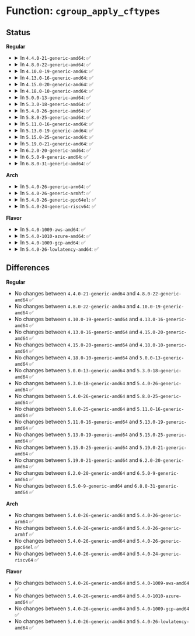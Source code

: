 # Function: <code>cgroup_apply_cftypes</code>

## Status
<b>Regular</b>
<ul>
<li>
<details>
<summary>In <code>4.4.0-21-generic-amd64</code>: ✅</summary>

```c
int cgroup_apply_cftypes(struct cftype * cfts, bool is_add)
```

```json
{
  "name": "cgroup_apply_cftypes",
  "collision_type": "Unique Static",
  "inline_type": "No",
  "funcs": [
    {
      "addr": 18446744071579984592,
      "name": "cgroup_apply_cftypes",
      "external": false,
      "loc": "kernel/cgroup.c:3530",
      "file": "kernel/cgroup.c",
      "inline": "seen, unknown",
      "caller_inline": [],
      "caller_func": [
        "kernel/cgroup.c:cgroup_rm_cftypes_locked"
      ]
    }
  ],
  "symbols": [
    {
      "addr": 18446744071579984592,
      "name": "cgroup_apply_cftypes",
      "section": ".text",
      "bind": "STB_LOCAL",
      "size": 258
    }
  ]
}
```
</details>
</li>
<li>
<details>
<summary>In <code>4.8.0-22-generic-amd64</code>: ✅</summary>

```c
int cgroup_apply_cftypes(struct cftype * cfts, bool is_add)
```

```json
{
  "name": "cgroup_apply_cftypes",
  "collision_type": "Unique Static",
  "inline_type": "No",
  "funcs": [
    {
      "addr": 18446744071580011744,
      "name": "cgroup_apply_cftypes",
      "external": false,
      "loc": "kernel/cgroup.c:3717",
      "file": "kernel/cgroup.c",
      "inline": "seen, unknown",
      "caller_inline": [],
      "caller_func": [
        "kernel/cgroup.c:cgroup_rm_cftypes_locked"
      ]
    }
  ],
  "symbols": [
    {
      "addr": 18446744071580011744,
      "name": "cgroup_apply_cftypes",
      "section": ".text",
      "bind": "STB_LOCAL",
      "size": 257
    }
  ]
}
```
</details>
</li>
<li>
<details>
<summary>In <code>4.10.0-19-generic-amd64</code>: ✅</summary>

```c
int cgroup_apply_cftypes(struct cftype * cfts, bool is_add)
```

```json
{
  "name": "cgroup_apply_cftypes",
  "collision_type": "Unique Static",
  "inline_type": "No",
  "funcs": [
    {
      "addr": 18446744071580045328,
      "name": "cgroup_apply_cftypes",
      "external": false,
      "loc": "kernel/cgroup.c:3728",
      "file": "kernel/cgroup.c",
      "inline": "seen, unknown",
      "caller_inline": [],
      "caller_func": [
        "kernel/cgroup.c:cgroup_rm_cftypes_locked"
      ]
    }
  ],
  "symbols": [
    {
      "addr": 18446744071580045328,
      "name": "cgroup_apply_cftypes",
      "section": ".text",
      "bind": "STB_LOCAL",
      "size": 257
    }
  ]
}
```
</details>
</li>
<li>
<details>
<summary>In <code>4.13.0-16-generic-amd64</code>: ✅</summary>

```c
int cgroup_apply_cftypes(struct cftype * cfts, bool is_add)
```

```json
{
  "name": "cgroup_apply_cftypes",
  "collision_type": "Unique Static",
  "inline_type": "No",
  "funcs": [
    {
      "addr": 18446744071580049568,
      "name": "cgroup_apply_cftypes",
      "external": false,
      "loc": "kernel/cgroup/cgroup.c:3235",
      "file": "kernel/cgroup/cgroup.c",
      "inline": "seen, unknown",
      "caller_inline": [],
      "caller_func": [
        "kernel/cgroup/cgroup.c:cgroup_rm_cftypes_locked"
      ]
    }
  ],
  "symbols": [
    {
      "addr": 18446744071580049568,
      "name": "cgroup_apply_cftypes",
      "section": ".text",
      "bind": "STB_LOCAL",
      "size": 241
    }
  ]
}
```
</details>
</li>
<li>
<details>
<summary>In <code>4.15.0-20-generic-amd64</code>: ✅</summary>

```c
int cgroup_apply_cftypes(struct cftype * cfts, bool is_add)
```

```json
{
  "name": "cgroup_apply_cftypes",
  "collision_type": "Unique Static",
  "inline_type": "No",
  "funcs": [
    {
      "addr": 18446744071580099536,
      "name": "cgroup_apply_cftypes",
      "external": false,
      "loc": "kernel/cgroup/cgroup.c:3605",
      "file": "kernel/cgroup/cgroup.c",
      "inline": "seen, unknown",
      "caller_inline": [],
      "caller_func": [
        "kernel/cgroup/cgroup.c:cgroup_rm_cftypes_locked"
      ]
    }
  ],
  "symbols": [
    {
      "addr": 18446744071580099536,
      "name": "cgroup_apply_cftypes",
      "section": ".text",
      "bind": "STB_LOCAL",
      "size": 194
    }
  ]
}
```
</details>
</li>
<li>
<details>
<summary>In <code>4.18.0-10-generic-amd64</code>: ✅</summary>

```c
int cgroup_apply_cftypes(struct cftype * cfts, bool is_add)
```

```json
{
  "name": "cgroup_apply_cftypes",
  "collision_type": "Unique Static",
  "inline_type": "No",
  "funcs": [
    {
      "addr": 18446744071580158640,
      "name": "cgroup_apply_cftypes",
      "external": false,
      "loc": "kernel/cgroup/cgroup.c:3633",
      "file": "kernel/cgroup/cgroup.c",
      "inline": "seen, unknown",
      "caller_inline": [],
      "caller_func": [
        "kernel/cgroup/cgroup.c:cgroup_rm_cftypes_locked"
      ]
    }
  ],
  "symbols": [
    {
      "addr": 18446744071580158640,
      "name": "cgroup_apply_cftypes",
      "section": ".text",
      "bind": "STB_LOCAL",
      "size": 190
    }
  ]
}
```
</details>
</li>
<li>
<details>
<summary>In <code>5.0.0-13-generic-amd64</code>: ✅</summary>

```c
int cgroup_apply_cftypes(struct cftype * cfts, bool is_add)
```

```json
{
  "name": "cgroup_apply_cftypes",
  "collision_type": "Unique Static",
  "inline_type": "No",
  "funcs": [
    {
      "addr": 18446744071580206384,
      "name": "cgroup_apply_cftypes",
      "external": false,
      "loc": "kernel/cgroup/cgroup.c:3697",
      "file": "kernel/cgroup/cgroup.c",
      "inline": "seen, unknown",
      "caller_inline": [],
      "caller_func": [
        "kernel/cgroup/cgroup.c:cgroup_rm_cftypes_locked"
      ]
    }
  ],
  "symbols": [
    {
      "addr": 18446744071580206384,
      "name": "cgroup_apply_cftypes",
      "section": ".text",
      "bind": "STB_LOCAL",
      "size": 190
    }
  ]
}
```
</details>
</li>
<li>
<details>
<summary>In <code>5.3.0-18-generic-amd64</code>: ✅</summary>

```c
int cgroup_apply_cftypes(struct cftype * cfts, bool is_add)
```

```json
{
  "name": "cgroup_apply_cftypes",
  "collision_type": "Unique Static",
  "inline_type": "No",
  "funcs": [
    {
      "addr": 18446744071580254496,
      "name": "cgroup_apply_cftypes",
      "external": false,
      "loc": "kernel/cgroup/cgroup.c:3953",
      "file": "kernel/cgroup/cgroup.c",
      "inline": "seen, unknown",
      "caller_inline": [],
      "caller_func": [
        "kernel/cgroup/cgroup.c:cgroup_rm_cftypes_locked"
      ]
    }
  ],
  "symbols": [
    {
      "addr": 18446744071580254496,
      "name": "cgroup_apply_cftypes",
      "section": ".text",
      "bind": "STB_LOCAL",
      "size": 190
    }
  ]
}
```
</details>
</li>
<li>
<details>
<summary>In <code>5.4.0-26-generic-amd64</code>: ✅</summary>

```c
int cgroup_apply_cftypes(struct cftype * cfts, bool is_add)
```

```json
{
  "name": "cgroup_apply_cftypes",
  "collision_type": "Unique Static",
  "inline_type": "No",
  "funcs": [
    {
      "addr": 18446744071580302752,
      "name": "cgroup_apply_cftypes",
      "external": false,
      "loc": "kernel/cgroup/cgroup.c:3955",
      "file": "kernel/cgroup/cgroup.c",
      "inline": "seen, unknown",
      "caller_inline": [],
      "caller_func": [
        "kernel/cgroup/cgroup.c:cgroup_rm_cftypes_locked"
      ]
    }
  ],
  "symbols": [
    {
      "addr": 18446744071580302752,
      "name": "cgroup_apply_cftypes",
      "section": ".text",
      "bind": "STB_LOCAL",
      "size": 190
    }
  ]
}
```
</details>
</li>
<li>
<details>
<summary>In <code>5.8.0-25-generic-amd64</code>: ✅</summary>

```c
int cgroup_apply_cftypes(struct cftype * cfts, bool is_add)
```

```json
{
  "name": "cgroup_apply_cftypes",
  "collision_type": "Unique Static",
  "inline_type": "No",
  "funcs": [
    {
      "addr": 18446744071580359952,
      "name": "cgroup_apply_cftypes",
      "external": false,
      "loc": "kernel/cgroup/cgroup.c:3896",
      "file": "kernel/cgroup/cgroup.c",
      "inline": "seen, unknown",
      "caller_inline": [],
      "caller_func": [
        "kernel/cgroup/cgroup.c:cgroup_rm_cftypes"
      ]
    }
  ],
  "symbols": [
    {
      "addr": 18446744071580359952,
      "name": "cgroup_apply_cftypes",
      "section": ".text",
      "bind": "STB_LOCAL",
      "size": 317
    }
  ]
}
```
</details>
</li>
<li>
<details>
<summary>In <code>5.11.0-16-generic-amd64</code>: ✅</summary>

```c
int cgroup_apply_cftypes(struct cftype * cfts, bool is_add)
```

```json
{
  "name": "cgroup_apply_cftypes",
  "collision_type": "Unique Static",
  "inline_type": "No",
  "funcs": [
    {
      "addr": 18446744071580346752,
      "name": "cgroup_apply_cftypes",
      "external": false,
      "loc": "kernel/cgroup/cgroup.c:3897",
      "file": "kernel/cgroup/cgroup.c",
      "inline": "seen, unknown",
      "caller_inline": [],
      "caller_func": [
        "kernel/cgroup/cgroup.c:cgroup_rm_cftypes"
      ]
    }
  ],
  "symbols": [
    {
      "addr": 18446744071580346752,
      "name": "cgroup_apply_cftypes",
      "section": ".text",
      "bind": "STB_LOCAL",
      "size": 311
    }
  ]
}
```
</details>
</li>
<li>
<details>
<summary>In <code>5.13.0-19-generic-amd64</code>: ✅</summary>

```c
int cgroup_apply_cftypes(struct cftype * cfts, bool is_add)
```

```json
{
  "name": "cgroup_apply_cftypes",
  "collision_type": "Unique Static",
  "inline_type": "No",
  "funcs": [
    {
      "addr": 18446744071580350384,
      "name": "cgroup_apply_cftypes",
      "external": false,
      "loc": "kernel/cgroup/cgroup.c:3910",
      "file": "kernel/cgroup/cgroup.c",
      "inline": "seen, unknown",
      "caller_inline": [],
      "caller_func": [
        "kernel/cgroup/cgroup.c:cgroup_rm_cftypes"
      ]
    }
  ],
  "symbols": [
    {
      "addr": 18446744071580350384,
      "name": "cgroup_apply_cftypes",
      "section": ".text",
      "bind": "STB_LOCAL",
      "size": 312
    }
  ]
}
```
</details>
</li>
<li>
<details>
<summary>In <code>5.15.0-25-generic-amd64</code>: ✅</summary>

```c
int cgroup_apply_cftypes(struct cftype * cfts, bool is_add)
```

```json
{
  "name": "cgroup_apply_cftypes",
  "collision_type": "Unique Static",
  "inline_type": "No",
  "funcs": [
    {
      "addr": 18446744071580506560,
      "name": "cgroup_apply_cftypes",
      "external": false,
      "loc": "kernel/cgroup/cgroup.c:4082",
      "file": "kernel/cgroup/cgroup.c",
      "inline": "seen, unknown",
      "caller_inline": [],
      "caller_func": [
        "kernel/cgroup/cgroup.c:cgroup_rm_cftypes"
      ]
    }
  ],
  "symbols": [
    {
      "addr": 18446744071580506560,
      "name": "cgroup_apply_cftypes",
      "section": ".text",
      "bind": "STB_LOCAL",
      "size": 380
    }
  ]
}
```
</details>
</li>
<li>
<details>
<summary>In <code>5.19.0-21-generic-amd64</code>: ✅</summary>

```c
int cgroup_apply_cftypes(struct cftype * cfts, bool is_add)
```

```json
{
  "name": "cgroup_apply_cftypes",
  "collision_type": "Unique Static",
  "inline_type": "No",
  "funcs": [
    {
      "addr": 18446744071580695808,
      "name": "cgroup_apply_cftypes",
      "external": false,
      "loc": "kernel/cgroup/cgroup.c:4093",
      "file": "kernel/cgroup/cgroup.c",
      "inline": "seen, unknown",
      "caller_inline": [],
      "caller_func": [
        "kernel/cgroup/cgroup.c:cgroup_rm_cftypes"
      ]
    }
  ],
  "symbols": [
    {
      "addr": 18446744071580695808,
      "name": "cgroup_apply_cftypes",
      "section": ".text",
      "bind": "STB_LOCAL",
      "size": 386
    }
  ]
}
```
</details>
</li>
<li>
<details>
<summary>In <code>6.2.0-20-generic-amd64</code>: ✅</summary>

```c
int cgroup_apply_cftypes(struct cftype * cfts, bool is_add)
```

```json
{
  "name": "cgroup_apply_cftypes",
  "collision_type": "Unique Static",
  "inline_type": "No",
  "funcs": [
    {
      "addr": 18446744071580966208,
      "name": "cgroup_apply_cftypes",
      "external": false,
      "loc": "kernel/cgroup/cgroup.c:4260",
      "file": "kernel/cgroup/cgroup.c",
      "inline": "seen, unknown",
      "caller_inline": [],
      "caller_func": [
        "kernel/cgroup/cgroup.c:cgroup_rm_cftypes"
      ]
    }
  ],
  "symbols": [
    {
      "addr": 18446744071580966208,
      "name": "cgroup_apply_cftypes",
      "section": ".text",
      "bind": "STB_LOCAL",
      "size": 386
    }
  ]
}
```
</details>
</li>
<li>
<details>
<summary>In <code>6.5.0-9-generic-amd64</code>: ✅</summary>

```c
int cgroup_apply_cftypes(struct cftype * cfts, bool is_add)
```

```json
{
  "name": "cgroup_apply_cftypes",
  "collision_type": "Unique Static",
  "inline_type": "No",
  "funcs": [
    {
      "addr": 18446744071581054592,
      "name": "cgroup_apply_cftypes",
      "external": false,
      "loc": "kernel/cgroup/cgroup.c:4237",
      "file": "kernel/cgroup/cgroup.c",
      "inline": "seen, unknown",
      "caller_inline": [],
      "caller_func": [
        "kernel/cgroup/cgroup.c:cgroup_rm_cftypes"
      ]
    }
  ],
  "symbols": [
    {
      "addr": 18446744071581054592,
      "name": "cgroup_apply_cftypes",
      "section": ".text",
      "bind": "STB_LOCAL",
      "size": 408
    }
  ]
}
```
</details>
</li>
<li>
<details>
<summary>In <code>6.8.0-31-generic-amd64</code>: ✅</summary>

```c
int cgroup_apply_cftypes(struct cftype * cfts, bool is_add)
```

```json
{
  "name": "cgroup_apply_cftypes",
  "collision_type": "Unique Static",
  "inline_type": "No",
  "funcs": [
    {
      "addr": 18446744071581152432,
      "name": "cgroup_apply_cftypes",
      "external": false,
      "loc": "kernel/cgroup/cgroup.c:4270",
      "file": "kernel/cgroup/cgroup.c",
      "inline": "seen, unknown",
      "caller_inline": [],
      "caller_func": [
        "kernel/cgroup/cgroup.c:cgroup_rm_cftypes"
      ]
    }
  ],
  "symbols": [
    {
      "addr": 18446744071581152432,
      "name": "cgroup_apply_cftypes",
      "section": ".text",
      "bind": "STB_LOCAL",
      "size": 408
    }
  ]
}
```
</details>
</li>
</ul>
<b>Arch</b>
<ul>
<li>
<details>
<summary>In <code>5.4.0-26-generic-arm64</code>: ✅</summary>

```c
int cgroup_apply_cftypes(struct cftype * cfts, bool is_add)
```

```json
{
  "name": "cgroup_apply_cftypes",
  "collision_type": "Unique Static",
  "inline_type": "No",
  "funcs": [
    {
      "addr": 18446603336491554184,
      "name": "cgroup_apply_cftypes",
      "external": false,
      "loc": "kernel/cgroup/cgroup.c:3955",
      "file": "kernel/cgroup/cgroup.c",
      "inline": "seen, unknown",
      "caller_inline": [],
      "caller_func": [
        "kernel/cgroup/cgroup.c:cgroup_rm_cftypes_locked"
      ]
    }
  ],
  "symbols": [
    {
      "addr": 18446603336491554184,
      "name": "cgroup_apply_cftypes",
      "section": ".text",
      "bind": "STB_LOCAL",
      "size": 184
    }
  ]
}
```
</details>
</li>
<li>
<details>
<summary>In <code>5.4.0-26-generic-armhf</code>: ✅</summary>

```c
int cgroup_apply_cftypes(struct cftype * cfts, bool is_add)
```

```json
{
  "name": "cgroup_apply_cftypes",
  "collision_type": "Unique Static",
  "inline_type": "No",
  "funcs": [
    {
      "addr": 3225518328,
      "name": "cgroup_apply_cftypes",
      "external": false,
      "loc": "kernel/cgroup/cgroup.c:3955",
      "file": "kernel/cgroup/cgroup.c",
      "inline": "seen, unknown",
      "caller_inline": [],
      "caller_func": [
        "kernel/cgroup/cgroup.c:cgroup_rm_cftypes_locked"
      ]
    }
  ],
  "symbols": [
    {
      "addr": 3225518328,
      "name": "cgroup_apply_cftypes",
      "section": ".text",
      "bind": "STB_LOCAL",
      "size": 176
    }
  ]
}
```
</details>
</li>
<li>
<details>
<summary>In <code>5.4.0-26-generic-ppc64el</code>: ✅</summary>

```c
int cgroup_apply_cftypes(struct cftype * cfts, bool is_add)
```

```json
{
  "name": "cgroup_apply_cftypes",
  "collision_type": "Unique Static",
  "inline_type": "No",
  "funcs": [
    {
      "addr": 13835058055284526176,
      "name": "cgroup_apply_cftypes",
      "external": false,
      "loc": "kernel/cgroup/cgroup.c:3955",
      "file": "kernel/cgroup/cgroup.c",
      "inline": "seen, unknown",
      "caller_inline": [],
      "caller_func": [
        "kernel/cgroup/cgroup.c:cgroup_rm_cftypes_locked"
      ]
    }
  ],
  "symbols": [
    {
      "addr": 13835058055284526176,
      "name": "cgroup_apply_cftypes",
      "section": ".text",
      "bind": "STB_LOCAL",
      "size": 352
    }
  ]
}
```
</details>
</li>
<li>
<details>
<summary>In <code>5.4.0-24-generic-riscv64</code>: ✅</summary>

```c
int cgroup_apply_cftypes(struct cftype * cfts, bool is_add)
```

```json
{
  "name": "cgroup_apply_cftypes",
  "collision_type": "Unique Static",
  "inline_type": "No",
  "funcs": [
    {
      "addr": 18446743936271968456,
      "name": "cgroup_apply_cftypes",
      "external": false,
      "loc": "kernel/cgroup/cgroup.c:3955",
      "file": "kernel/cgroup/cgroup.c",
      "inline": "seen, unknown",
      "caller_inline": [],
      "caller_func": [
        "kernel/cgroup/cgroup.c:cgroup_rm_cftypes_locked"
      ]
    }
  ],
  "symbols": [
    {
      "addr": 18446743936271968456,
      "name": "cgroup_apply_cftypes",
      "section": ".text",
      "bind": "STB_LOCAL",
      "size": 168
    }
  ]
}
```
</details>
</li>
</ul>
<b>Flavor</b>
<ul>
<li>
<details>
<summary>In <code>5.4.0-1009-aws-amd64</code>: ✅</summary>

```c
int cgroup_apply_cftypes(struct cftype * cfts, bool is_add)
```

```json
{
  "name": "cgroup_apply_cftypes",
  "collision_type": "Unique Static",
  "inline_type": "No",
  "funcs": [
    {
      "addr": 18446744071580271552,
      "name": "cgroup_apply_cftypes",
      "external": false,
      "loc": "kernel/cgroup/cgroup.c:3955",
      "file": "kernel/cgroup/cgroup.c",
      "inline": "seen, unknown",
      "caller_inline": [],
      "caller_func": [
        "kernel/cgroup/cgroup.c:cgroup_rm_cftypes_locked"
      ]
    }
  ],
  "symbols": [
    {
      "addr": 18446744071580271552,
      "name": "cgroup_apply_cftypes",
      "section": ".text",
      "bind": "STB_LOCAL",
      "size": 190
    }
  ]
}
```
</details>
</li>
<li>
<details>
<summary>In <code>5.4.0-1010-azure-amd64</code>: ✅</summary>

```c
int cgroup_apply_cftypes(struct cftype * cfts, bool is_add)
```

```json
{
  "name": "cgroup_apply_cftypes",
  "collision_type": "Unique Static",
  "inline_type": "No",
  "funcs": [
    {
      "addr": 18446744071580219056,
      "name": "cgroup_apply_cftypes",
      "external": false,
      "loc": "kernel/cgroup/cgroup.c:3955",
      "file": "kernel/cgroup/cgroup.c",
      "inline": "seen, unknown",
      "caller_inline": [],
      "caller_func": [
        "kernel/cgroup/cgroup.c:cgroup_rm_cftypes_locked"
      ]
    }
  ],
  "symbols": [
    {
      "addr": 18446744071580219056,
      "name": "cgroup_apply_cftypes",
      "section": ".text",
      "bind": "STB_LOCAL",
      "size": 190
    }
  ]
}
```
</details>
</li>
<li>
<details>
<summary>In <code>5.4.0-1009-gcp-amd64</code>: ✅</summary>

```c
int cgroup_apply_cftypes(struct cftype * cfts, bool is_add)
```

```json
{
  "name": "cgroup_apply_cftypes",
  "collision_type": "Unique Static",
  "inline_type": "No",
  "funcs": [
    {
      "addr": 18446744071580262800,
      "name": "cgroup_apply_cftypes",
      "external": false,
      "loc": "kernel/cgroup/cgroup.c:3955",
      "file": "kernel/cgroup/cgroup.c",
      "inline": "seen, unknown",
      "caller_inline": [],
      "caller_func": [
        "kernel/cgroup/cgroup.c:cgroup_rm_cftypes_locked"
      ]
    }
  ],
  "symbols": [
    {
      "addr": 18446744071580262800,
      "name": "cgroup_apply_cftypes",
      "section": ".text",
      "bind": "STB_LOCAL",
      "size": 190
    }
  ]
}
```
</details>
</li>
<li>
<details>
<summary>In <code>5.4.0-26-lowlatency-amd64</code>: ✅</summary>

```c
int cgroup_apply_cftypes(struct cftype * cfts, bool is_add)
```

```json
{
  "name": "cgroup_apply_cftypes",
  "collision_type": "Unique Static",
  "inline_type": "No",
  "funcs": [
    {
      "addr": 18446744071580316144,
      "name": "cgroup_apply_cftypes",
      "external": false,
      "loc": "kernel/cgroup/cgroup.c:3955",
      "file": "kernel/cgroup/cgroup.c",
      "inline": "seen, unknown",
      "caller_inline": [],
      "caller_func": [
        "kernel/cgroup/cgroup.c:cgroup_rm_cftypes_locked"
      ]
    }
  ],
  "symbols": [
    {
      "addr": 18446744071580316144,
      "name": "cgroup_apply_cftypes",
      "section": ".text",
      "bind": "STB_LOCAL",
      "size": 190
    }
  ]
}
```
</details>
</li>
</ul>

## Differences
<b>Regular</b>
<ul>
<li>
No changes between <code>4.4.0-21-generic-amd64</code> and <code>4.8.0-22-generic-amd64</code> ✅
</li>
<li>
No changes between <code>4.8.0-22-generic-amd64</code> and <code>4.10.0-19-generic-amd64</code> ✅
</li>
<li>
No changes between <code>4.10.0-19-generic-amd64</code> and <code>4.13.0-16-generic-amd64</code> ✅
</li>
<li>
No changes between <code>4.13.0-16-generic-amd64</code> and <code>4.15.0-20-generic-amd64</code> ✅
</li>
<li>
No changes between <code>4.15.0-20-generic-amd64</code> and <code>4.18.0-10-generic-amd64</code> ✅
</li>
<li>
No changes between <code>4.18.0-10-generic-amd64</code> and <code>5.0.0-13-generic-amd64</code> ✅
</li>
<li>
No changes between <code>5.0.0-13-generic-amd64</code> and <code>5.3.0-18-generic-amd64</code> ✅
</li>
<li>
No changes between <code>5.3.0-18-generic-amd64</code> and <code>5.4.0-26-generic-amd64</code> ✅
</li>
<li>
No changes between <code>5.4.0-26-generic-amd64</code> and <code>5.8.0-25-generic-amd64</code> ✅
</li>
<li>
No changes between <code>5.8.0-25-generic-amd64</code> and <code>5.11.0-16-generic-amd64</code> ✅
</li>
<li>
No changes between <code>5.11.0-16-generic-amd64</code> and <code>5.13.0-19-generic-amd64</code> ✅
</li>
<li>
No changes between <code>5.13.0-19-generic-amd64</code> and <code>5.15.0-25-generic-amd64</code> ✅
</li>
<li>
No changes between <code>5.15.0-25-generic-amd64</code> and <code>5.19.0-21-generic-amd64</code> ✅
</li>
<li>
No changes between <code>5.19.0-21-generic-amd64</code> and <code>6.2.0-20-generic-amd64</code> ✅
</li>
<li>
No changes between <code>6.2.0-20-generic-amd64</code> and <code>6.5.0-9-generic-amd64</code> ✅
</li>
<li>
No changes between <code>6.5.0-9-generic-amd64</code> and <code>6.8.0-31-generic-amd64</code> ✅
</li>
</ul>
<b>Arch</b>
<ul>
<li>
No changes between <code>5.4.0-26-generic-amd64</code> and <code>5.4.0-26-generic-arm64</code> ✅
</li>
<li>
No changes between <code>5.4.0-26-generic-amd64</code> and <code>5.4.0-26-generic-armhf</code> ✅
</li>
<li>
No changes between <code>5.4.0-26-generic-amd64</code> and <code>5.4.0-26-generic-ppc64el</code> ✅
</li>
<li>
No changes between <code>5.4.0-26-generic-amd64</code> and <code>5.4.0-24-generic-riscv64</code> ✅
</li>
</ul>
<b>Flavor</b>
<ul>
<li>
No changes between <code>5.4.0-26-generic-amd64</code> and <code>5.4.0-1009-aws-amd64</code> ✅
</li>
<li>
No changes between <code>5.4.0-26-generic-amd64</code> and <code>5.4.0-1010-azure-amd64</code> ✅
</li>
<li>
No changes between <code>5.4.0-26-generic-amd64</code> and <code>5.4.0-1009-gcp-amd64</code> ✅
</li>
<li>
No changes between <code>5.4.0-26-generic-amd64</code> and <code>5.4.0-26-lowlatency-amd64</code> ✅
</li>
</ul>
